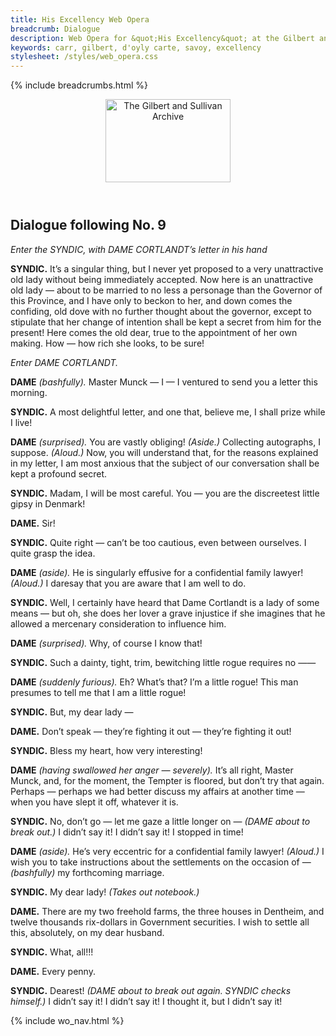 ```yaml
---
title: His Excellency Web Opera
breadcrumb: Dialogue
description: Web Opera for &quot;His Excellency&quot; at the Gilbert and Sullivan Archive
keywords: carr, gilbert, d'oyly carte, savoy, excellency
stylesheet: /styles/web_opera.css
---
```


{% include breadcrumbs.html %}
<header>
    <a href="../../index.html"><img src="https://gsarchive.net/layout/images/logo3sm.jpg" alt="The Gilbert and Sullivan Archive" width="200" height="133" border="0"></a>
    <div class=titlecard style="background-color: #515056; background-image: url(../graphics/title.gif)" title="His Excellency"></div>
</header>

## Dialogue following No. 9

*Enter the SYNDIC, with DAME CORTLANDT’s letter in his hand*

**SYNDIC.** It’s a singular thing, but I never yet proposed to a very unattractive old lady
without being immediately accepted. Now here is an unattractive old lady —
about to be married to no less a personage than the Governor of this Province, and
I have only to beckon to her, and down comes the confiding, old dove with no
further thought about the governor, except to stipulate that her change of intention
shall be kept a secret from him for the present! Here comes the old dear, true to
the appointment of her own making. How — how rich she looks, to be sure!

*Enter DAME CORTLANDT.*

**DAME** *(bashfully).* Master Munck — I — I ventured to send you a letter this morning.

**SYNDIC.** A most delightful letter, and one that, believe me, I shall prize while I live!

**DAME** *(surprised).* You are vastly obliging! *(Aside.)* Collecting autographs, I suppose. *(Aloud.)*
Now, you will understand that, for the reasons explained in my letter, I am most
anxious that the subject of our conversation shall be kept a profound secret.

**SYNDIC.** Madam, I will be most careful. You — you are the discreetest little gipsy in
Denmark!

**DAME.** Sir!

**SYNDIC.** Quite right — can’t be too cautious, even between ourselves. I quite grasp the
idea.

**DAME** *(aside).* He is singularly effusive for a confidential family lawyer! *(Aloud.)* I daresay that
you are aware that I am well to do.

**SYNDIC.** Well, I certainly have heard that Dame Cortlandt is a lady of some means — but
oh, she does her lover a grave injustice if she imagines that he allowed a
mercenary consideration to influence him.

**DAME** *(surprised).* Why, of course I know that!

**SYNDIC.** Such a dainty, tight, trim, bewitching little rogue requires no ——

**DAME** *(suddenly furious).* Eh? What’s that? I’m a little rogue! This man presumes to tell me
that I am a little rogue!

**SYNDIC.** But, my dear lady —

**DAME.** Don’t speak — they’re fighting it out — they’re fighting it out!

**SYNDIC.** Bless my heart, how very interesting!

**DAME** *(having swallowed her anger — severely).* It’s all right, Master Munck, and, for the
moment, the Tempter is floored, but don’t try that again. Perhaps — perhaps we 
had better discuss my affairs at another time — when you have slept it off,
whatever it is.

**SYNDIC.** No, don’t go — let me gaze a little longer on — *(DAME about to break out.)* I
didn’t say it! I didn’t say it! I stopped in time!

**DAME** *(aside).* He’s very eccentric for a confidential family lawyer! *(Aloud.)* I wish you to take
instructions about the settlements on the occasion of — *(bashfully)* my
forthcoming marriage.

**SYNDIC.** My dear lady! *(Takes out notebook.)*

**DAME.** There are my two freehold farms, the three houses in Dentheim, and twelve
thousands rix-dollars in Government securities. I wish to settle all this, absolutely,
on my dear husband.

**SYNDIC.** What, all!!!

**DAME.** Every penny.

**SYNDIC.** Dearest! *(DAME about to break out again. SYNDIC checks himself.)* I didn’t say it!
I didn’t say it! I thought it, but I didn’t say it!

{% include wo_nav.html %}
